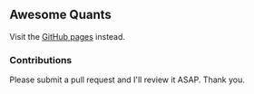 ## Awesome Quants

Visit the [GitHub pages](https://wufeim.github.io/awesome-quants/) instead.

### Contributions

Please submit a pull request and I'll review it ASAP. Thank you.

